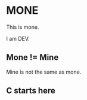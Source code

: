 # MONE

This is mone.

I am DEV.

## Mone != Mine

Mine is not the same as mone.

## C starts here

